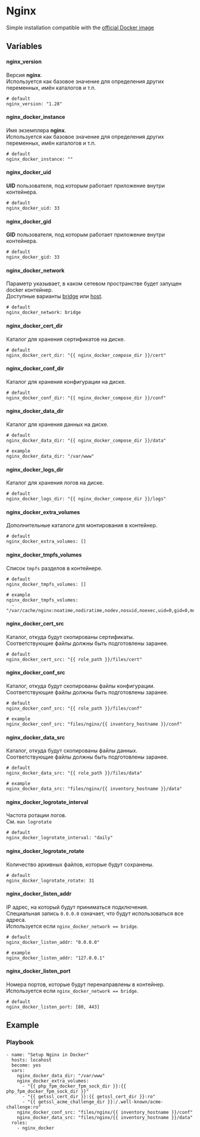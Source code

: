 # Nginx

Simple installation compatible with the [official Docker image](https://hub.docker.com/_/nginx)


## Variables
#### nginx_version
Версия **nginx**.<br/>
Используется как базовое значение для определения других переменных, имён каталогов и т.п.
```
# default
nginx_version: "1.28"
```

#### nginx_docker_instance
Имя экземпляра **nginx**.<br/>
Используется как базовое значение для определения других переменных, имён каталогов и т.п.
```
# default
nginx_docker_instance: ""
```

#### nginx_docker_uid
**UID** пользователя, под которым работает приложение внутри контейнера.
```
# default
nginx_docker_uid: 33
```

#### nginx_docker_gid
**GID** пользователя, под которым работает приложение внутри контейнера.
```
# default
nginx_docker_gid: 33
```

#### nginx_docker_network
Параметр указывает, в каком сетевом пространстве будет запущен docker контейнер.<br/>
Доступные варианты [bridge](https://docs.docker.com/network/drivers/bridge/) или [host](https://docs.docker.com/network/drivers/host/).
```
# default
nginx_docker_network: bridge
```

#### nginx_docker_cert_dir
Каталог для хранения сертификатов на диске.
```
# default
nginx_docker_cert_dir: "{{ nginx_docker_compose_dir }}/cert"
```

#### nginx_docker_conf_dir
Каталог для хранения конфигурации на диске.
```
# default
nginx_docker_conf_dir: "{{ nginx_docker_compose_dir }}/conf"
```

#### nginx_docker_data_dir
Каталог для хранения данных на диске.
```
# default
nginx_docker_data_dir: "{{ nginx_docker_compose_dir }}/data"

# example
nginx_docker_data_dir: "/var/www"
```

#### nginx_docker_logs_dir
Каталог для хранения логов на диске.
```
# default
nginx_docker_logs_dir: "{{ nginx_docker_compose_dir }}/logs"
```

#### nginx_docker_extra_volumes
Дополнительные каталоги для монтирования в контейнер.
```
# default
nginx_docker_extra_volumes: []
```

#### nginx_docker_tmpfs_volumes
Список `tmpfs` разделов в контейнере.
```
# default
nginx_docker_tmpfs_volumes: []

# example
nginx_docker_tmpfs_volumes:
  - "/var/cache/nginx:noatime,nodiratime,nodev,nosuid,noexec,uid=0,gid=0,mode=755,size=32m"
```

#### nginx_docker_cert_src
Каталог, откуда будут скопированы сертификаты.<br/>
Соответствующие файлы должны быть подготовлены заранее.
```
# default
nginx_docker_cert_src: "{{ role_path }}/files/cert"
```

#### nginx_docker_conf_src
Каталог, откуда будут скопированы файлы конфигурации.<br/>
Соответствующие файлы должны быть подготовлены заранее.
```
# default
nginx_docker_conf_src: "{{ role_path }}/files/conf"

# example
nginx_docker_conf_src: "files/nginx/{{ inventory_hostname }}/conf"
```

#### nginx_docker_data_src
Каталог, откуда будут скопированы файлы данных.<br/>
Соответствующие файлы должны быть подготовлены заранее.
```
# default
nginx_docker_data_src: "{{ role_path }}/files/data"

# example
nginx_docker_data_src: "files/nginx/{{ inventory_hostname }}/data"
```

#### nginx_docker_logrotate_interval
Частота ротации логов.<br/>
См. `man logrotate`
```
# default
nginx_docker_logrotate_interval: "daily"
```

#### nginx_docker_logrotate_rotate
Количество архивных файлов, которые будут сохранены.
```
# default
nginx_docker_logrotate_rotate: 31
```

#### nginx_docker_listen_addr
IP адрес, на который будут приниматься подключения.<br/>
Специальная запись `0.0.0.0` означает, что будут использоваться все адреса.<br/>
Используется если `nginx_docker_network == bridge`.
```
# default
nginx_docker_listen_addr: "0.0.0.0"

# example
nginx_docker_listen_addr: "127.0.0.1"
```

#### nginx_docker_listen_port
Номера портов, которые будут перенаправлены в контейнер.<br/>
Используется если `nginx_docker_network == bridge`.
```
# default
nginx_docker_listen_port: [80, 443]
```


## Example
### Playbook
```
- name: "Setup Nginx in Docker"
  hosts: locahost
  become: yes
  vars:
    nginx_docker_data_dir: "/var/www"
    nginx_docker_extra_volumes:
      - "{{ php_fpm_docker_fpm_sock_dir }}:{{ php_fpm_docker_fpm_sock_dir }}"
      - "{{ getssl_cert_dir }}:{{ getssl_cert_dir }}:ro"
      - "{{ getssl_acme_challenge_dir }}:/.well-known/acme-challenge:ro"
    nginx_docker_conf_src: "files/nginx/{{ inventory_hostname }}/conf"
    nginx_docker_data_src: "files/nginx/{{ inventory_hostname }}/data"
  roles:
    - nginx_docker
```
